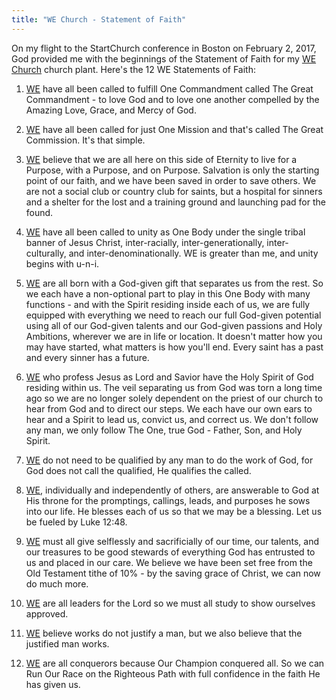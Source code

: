 ```yaml
---
title: "WE Church - Statement of Faith"
---
```


On my flight to the StartChurch conference in Boston on February 2, 2017, God provided me with the beginnings of the Statement of Faith for my [WE Church](http:/we.church) church plant. Here's the 12 WE Statements of Faith:

1. [WE](http://whatextent.com) have all been called to fulfill One Commandment called The Great Commandment - to love God and to love one another compelled by the Amazing Love, Grace, and Mercy of God.

2. [WE](http://whatextent.com) have all been called for just One Mission and that's called The Great Commission. It's that simple.

3. [WE](http://whatextent.com) believe that we are all here on this side of Eternity to live for a Purpose, with a Purpose, and on Purpose. Salvation is only the starting point of our faith, and we have been saved in order to save others. We are not a social club or country club for saints, but a hospital for sinners and a shelter for the lost and a training ground and launching pad for the found.

4. [WE](http://whatextent.com) have all been called to unity as One Body under the single tribal banner of Jesus Christ, inter-racially, inter-generationally, inter-culturally, and inter-denominationally. WE is greater than me, and unity begins with u-n-i.

5. [WE](http://whatextent.com) are all born with a God-given gift that separates us from the rest. So we each have a non-optional part to play in this One Body with many functions - and with the Spirit residing inside each of us, we are fully equipped with everything we need to reach our full God-given potential using all of our God-given talents and our God-given passions and Holy Ambitions, wherever we are in life or location. It doesn't matter how you may have started, what matters is how you'll end. Every saint has a past and every sinner has a future.

6. [WE](http://whatextent.com) who profess Jesus as Lord and Savior have the Holy Spirit of God residing within us. The veil separating us from God was torn a long time ago so we are no longer solely dependent on the priest of our church to hear from God and to direct our steps. We each have our own ears to hear and a Spirit to lead us, convict us, and correct us. We don't follow any man, we only follow The One, true God - Father, Son, and Holy Spirit.

7. [WE](http://whatextent.com) do not need to be qualified by any man to do the work of God, for God does not call the qualified, He qualifies the called.

8. [WE](http://whatextent.com), individually and independently of others, are answerable to God at His throne for the promptings, callings, leads, and purposes he sows into our life. He blesses each of us so that we may be a blessing. Let us be fueled by Luke 12:48.

9. [WE](http://whatextent.com) must all give selflessly and sacrificially of our time, our talents, and our treasures to be good stewards of everything God has entrusted to us and placed in our care. We believe we have been set free from the Old Testament tithe of 10% - by the saving grace of Christ, we can now do much more.

10. [WE](http://whatextent.com) are all leaders for the Lord so we must all study to show ourselves approved.

11. [WE](http://whatextent.com) believe works do not justify a man, but we also believe that the justified man works.

12. [WE](http://whatextent.com) are all conquerors because Our Champion conquered all. So we can Run Our Race on the Righteous Path with full confidence in the faith He has given us.

